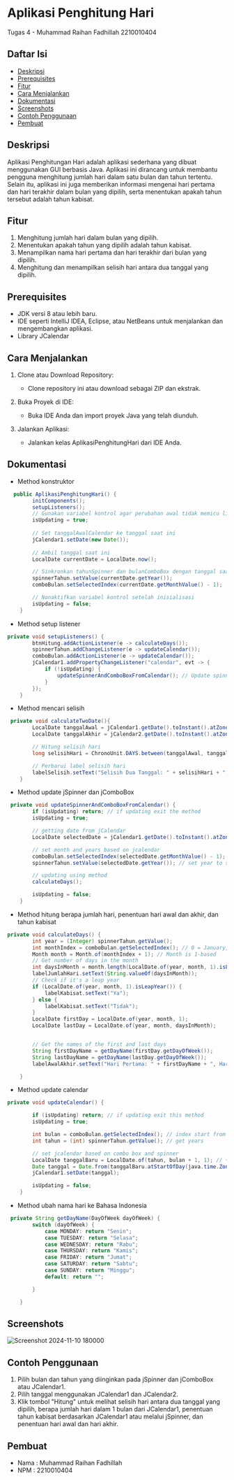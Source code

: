 
# Aplikasi Penghitung Hari    

Tugas 4 - Muhammad Raihan Fadhillah 2210010404

## Daftar Isi
- [Deskripsi](#deskripsi)
- [Prerequisites](#prerequisites)
- [Fitur](#fitur)
- [Cara Menjalankan](#cara-menjalankan)
- [Dokumentasi](#dokumentasi)
- [Screenshots](#screenshots)
- [Contoh Penggunaan](#contoh-penggunaan)
- [Pembuat](#pembuat)

## Deskripsi
Aplikasi Penghitungan Hari adalah aplikasi sederhana yang dibuat menggunakan GUI berbasis Java. Aplikasi ini dirancang untuk membantu pengguna menghitung jumlah hari dalam satu bulan dan tahun tertentu. Selain itu, aplikasi ini juga memberikan informasi mengenai hari pertama dan hari terakhir dalam bulan yang dipilih, serta menentukan apakah tahun tersebut adalah tahun kabisat.

## Fitur
1. Menghitung jumlah hari dalam bulan yang dipilih.
2. Menentukan apakah tahun yang dipilih adalah tahun kabisat.
3. Menampilkan nama hari pertama dan hari terakhir dari bulan yang dipilih.
4. Menghitung dan menampilkan selisih hari antara dua tanggal yang dipilih.

## Prerequisites
- JDK versi 8 atau lebih baru.
- IDE seperti IntelliJ IDEA, Eclipse, atau NetBeans untuk menjalankan dan mengembangkan aplikasi.
- Library JCalendar

## Cara Menjalankan
1. Clone atau Download Repository:
    - Clone repository ini atau download sebagai ZIP dan ekstrak.

2. Buka Proyek di IDE:
    - Buka IDE Anda dan import proyek Java yang telah diunduh.

3. Jalankan Aplikasi:
    - Jalankan kelas AplikasiPenghitungHari dari IDE Anda.

## Dokumentasi
- Method konstruktor
``` java
  public AplikasiPenghitungHari() {
        initComponents();
        setupListeners();
        // Gunakan variabel kontrol agar perubahan awal tidak memicu listener
        isUpdating = true;
        
        // Set tanggalAwalCalendar ke tanggal saat ini
        jCalendar1.setDate(new Date());
        
        // Ambil tanggal saat ini
        LocalDate currentDate = LocalDate.now();

        // Sinkronkan tahunSpinner dan bulanComboBox dengan tanggal saat ini
        spinnerTahun.setValue(currentDate.getYear());
        comboBulan.setSelectedIndex(currentDate.getMonthValue() - 1);

        // Nonaktifkan variabel kontrol setelah inisialisasi
        isUpdating = false;
    }
```

- Method setup listener
``` java
private void setupListeners() {
        btnHitung.addActionListener(e -> calculateDays());
        spinnerTahun.addChangeListener(e -> updateCalendar());
        comboBulan.addActionListener(e -> updateCalendar());
        jCalendar1.addPropertyChangeListener("calendar", evt -> {
            if (!isUpdating) {
                updateSpinnerAndComboBoxFromCalendar(); // Update spinner and combo box dari calendar
            }
        });
    }
```

- Method mencari selisih
``` java
 private void calculateTwoDate(){
        LocalDate tanggalAwal = jCalendar1.getDate().toInstant().atZone(java.time.ZoneId.systemDefault()).toLocalDate();
        LocalDate tanggalAkhir = jCalendar2.getDate().toInstant().atZone(java.time.ZoneId.systemDefault()).toLocalDate();

        // Hitung selisih hari
        long selisihHari = ChronoUnit.DAYS.between(tanggalAwal, tanggalAkhir);

        // Perbarui label selisih hari
        labelSelisih.setText("Selisih Dua Tanggal: " + selisihHari + " hari");
    }
```

- Method update jSpinner dan jComboBox
``` java
 private void updateSpinnerAndComboBoxFromCalendar() {
        if (isUpdating) return; // if updating exit the method
        isUpdating = true;

        // getting date from jCalendar
        LocalDate selectedDate = jCalendar1.getDate().toInstant().atZone(java.time.ZoneId.systemDefault()).toLocalDate();

        // set month and years based on jcalendar
        comboBulan.setSelectedIndex(selectedDate.getMonthValue() - 1); // index start from 0
        spinnerTahun.setValue(selectedDate.getYear()); // set year to spinner

        // updating using method
        calculateDays();

        isUpdating = false;
    }
```

- Method hitung berapa jumlah hari, penentuan hari awal dan akhir, dan tahun kabisat
``` java
private void calculateDays() {
        int year = (Integer) spinnerTahun.getValue();
        int monthIndex = comboBulan.getSelectedIndex(); // 0 = January, 11 = December
        Month month = Month.of(monthIndex + 1); // Month is 1-based
        // Get number of days in the month
        int daysInMonth = month.length(LocalDate.of(year, month, 1).isLeapYear());
        labelJumlahHari.setText(String.valueOf(daysInMonth));
        // Check if it's a leap year
        if (LocalDate.of(year, month, 1).isLeapYear()) {
            labelKabisat.setText("Ya");
        } else {
            labelKabisat.setText("Tidak");
        }
        LocalDate firstDay = LocalDate.of(year, month, 1);
        LocalDate lastDay = LocalDate.of(year, month, daysInMonth);


        // Get the names of the first and last days
        String firstDayName = getDayName(firstDay.getDayOfWeek());
        String lastDayName = getDayName(lastDay.getDayOfWeek());
        labelAwalAkhir.setText("Hari Pertama: " + firstDayName + ", Hari Terakhir: " + lastDayName);

    }
```

- Method update calendar
``` java
private void updateCalendar() {

        if (isUpdating) return; // if updating exit this method
        isUpdating = true;

        int bulan = comboBulan.getSelectedIndex(); // index start from 0
        int tahun = (int) spinnerTahun.getValue(); // get years

        // set jcalendar based on combo box and spinner
        LocalDate tanggalBaru = LocalDate.of(tahun, bulan + 1, 1); // +1 because index
        Date tanggal = Date.from(tanggalBaru.atStartOfDay(java.time.ZoneId.systemDefault()).toInstant());
        jCalendar1.setDate(tanggal);

        isUpdating = false;
    }
```

- Method ubah nama hari ke Bahasa Indonesia
``` java
 private String getDayName(DayOfWeek dayOfWeek) {
        switch (dayOfWeek) {
            case MONDAY: return "Senin";
            case TUESDAY: return "Selasa";
            case WEDNESDAY: return "Rabu";
            case THURSDAY: return "Kamis";
            case FRIDAY: return "Jumat";
            case SATURDAY: return "Sabtu";
            case SUNDAY: return "Minggu";
            default: return "";

        }

    }
```
## Screenshots
![Screenshot 2024-11-10 180000](https://github.com/user-attachments/assets/94666a9b-cf57-4aa8-9903-3726b0619dad)

## Contoh Penggunaan
1. Pilih bulan dan tahun yang diinginkan pada jSpinner dan jComboBox atau JCalendar1.
2. Pilih tanggal menggunakan JCalendar1 dan JCalendar2.
3. Klik tombol "Hitung" untuk melihat selisih hari antara dua tanggal yang dipilih, berapa jumlah hari dalam 1 bulan dari JCalendar1, penentuan tahun kabisat berdasarkan JCalendar1 atau melalui jSpinner, dan penentuan hari awal dan hari akhir.


## Pembuat

- Nama : Muhammad Raihan Fadhillah
- NPM : 2210010404
